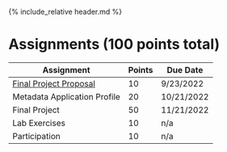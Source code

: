 {% include_relative header.md %}

# Assignments (100 points total)

| Assignment                                                      | Points | Due Date   |
| --------------------------------------------------------------- | ------ | ---------- |
| [Final Project Proposal](/assignment_final_project_proposal.md) | 10     | 9/23/2022  |
| Metadata Application Profile                                    | 20     | 10/21/2022 |
| Final Project                                                   | 50     | 11/21/2022 |
| Lab Exercises                                                   | 10     | n/a        |
| Participation                                                   | 10     | n/a        |
